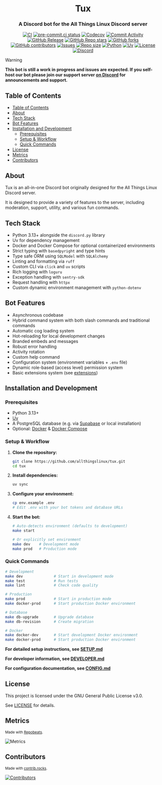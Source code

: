 <h1 align="center">Tux</h1>
<h3 align="center">A Discord bot for the All Things Linux Discord server</h3>

<div align="center">
    <p align="center">
        <a href="https://github.com/allthingslinux/tux/actions">
            <img alt="CI" src="https://img.shields.io/github/actions/workflow/status/allthingslinux/tux/ci.yml?branch=main&label=CI"></a>
        <a href="https://results.pre-commit.ci/latest/github/allthingslinux/tux/main">
            <img alt="pre-commit.ci status" src="https://results.pre-commit.ci/badge/github/allthingslinux/tux/main.svg"></a>
        <a href="https://codecov.io/gh/allthingslinux/tux">
            <img alt="Codecov" src="https://codecov.io/gh/allthingslinux/tux/graph/badge.svg?token=R0AUAS996W"></a>
        <a href="https://github.com/allthingslinux/tux/commits/main">
            <img alt="Commit Activity" src="https://img.shields.io/github/commit-activity/m/allthingslinux/tux"></a>
        <a href="https://github.com/allthingslinux/tux/releases">
            <img alt="GitHub Release" src="https://img.shields.io/github/v/release/allthingslinux/tux"></a>
        <a href="https://github.com/allthingslinux/tux/stargazers">
            <img alt="GitHub Repo stars" src="https://img.shields.io/github/stars/allthingslinux/tux"></a>
        <a href="https://github.com/allthingslinux/tux/network/members">
            <img alt="GitHub forks" src="https://img.shields.io/github/forks/allthingslinux/tux"></a>
        <a href="https://github.com/allthingslinux/tux/graphs/contributors">
            <img alt="GitHub contributors" src="https://img.shields.io/github/contributors/allthingslinux/tux"></a>
        <a href="https://github.com/allthingslinux/tux/issues">
            <img alt="Issues" src="https://img.shields.io/github/issues/allthingslinux/tux"></a>
        <a href="https://github.com/allthingslinux/tux">
            <img alt="Repo size" src="https://img.shields.io/github/repo-size/allthingslinux/tux"></a>
        <a href="https://python.org">
            <img alt="Python" src="https://img.shields.io/badge/python-3.13+-blue.svg"></a>
        <a href="https://docs.astral.sh/uv">
            <img alt="Uv" src="https://img.shields.io/endpoint?url=https://raw.githubusercontent.com/astral-sh/uv/main/assets/badge/v0.json"></a>
        <a href="https://github.com/allthingslinux/tux/blob/main/LICENSE">
            <img alt="License" src="https://img.shields.io/github/license/allthingslinux/tux"></a>
        <a href="https://discord.gg/linux">
            <img alt="Discord" src="https://img.shields.io/discord/1172245377395728464?logo=discord"></a>
    </p>
</div>

> [!WARNING]
**This bot is still a work in progress and issues are expected. If you self-host our bot please join our support server [on Discord](https://discord.gg/gpmSjcjQxg) for announcements and support.**

## Table of Contents

- [Table of Contents](#table-of-contents)
- [About](#about)
- [Tech Stack](#tech-stack)
- [Bot Features](#bot-features)
- [Installation and Development](#installation-and-development)
  - [Prerequisites](#prerequisites)
  - [Setup \& Workflow](#setup--workflow)
  - [Quick Commands](#quick-commands)
- [License](#license)
- [Metrics](#metrics)
- [Contributors](#contributors)

## About

Tux is an all-in-one Discord bot originally designed for the All Things Linux Discord server.

It is designed to provide a variety of features to the server, including moderation, support, utility, and various fun commands.

## Tech Stack

- Python 3.13+ alongside the `discord.py` library
- Uv for dependency management
- Docker and Docker Compose for optional containerized environments
- Strict typing with `basedpyright` and type hints
- Type safe ORM using `SQLModel` with `SQLAlchemy`
- Linting and formatting via `ruff`
- Custom CLI via `click` and `uv` scripts
- Rich logging with `loguru`
- Exception handling with `sentry-sdk`
- Request handling with `httpx`
- Custom dynamic environment management with `python-dotenv`

## Bot Features

- Asynchronous codebase
- Hybrid command system with both slash commands and traditional commands
- Automatic cog loading system
- Hot-reloading for local development changes
- Branded embeds and messages
- Robust error handling
- Activity rotation
- Custom help command
- Configuration system (environment variables + `.env` file)
- Dynamic role-based (access level) permission system
- Basic extensions system (see [extensions](src/tux/extensions/README.md))

## Installation and Development

### Prerequisites

- Python 3.13+
- [Uv](https://docs.astral.sh/uv/)
- A PostgreSQL database (e.g. via [Supabase](https://supabase.io/) or local installation)
- Optional: [Docker](https://docs.docker.com/get-docker/) & [Docker Compose](https://docs.docker.com/compose/install/)

### Setup & Workflow

1. **Clone the repository:**

   ```bash
   git clone https://github.com/allthingslinux/tux.git
   cd tux
   ```

2. **Install dependencies:**

   ```bash
   uv sync
   ```

3. **Configure your environment:**

   ```bash
   cp env.example .env
   # Edit .env with your bot tokens and database URLs
   ```

4. **Start the bot:**

   ```bash
   # Auto-detects environment (defaults to development)
   make start
   
   # Or explicitly set environment
   make dev    # Development mode
   make prod   # Production mode
   ```

### Quick Commands

```bash
# Development
make dev              # Start in development mode
make test             # Run tests
make lint             # Check code quality

# Production
make prod             # Start in production mode
make docker-prod      # Start production Docker environment

# Database
make db-upgrade       # Upgrade database
make db-revision      # Create migration

# Docker
make docker-dev       # Start development Docker environment
make docker-prod      # Start production Docker environment
```

**For detailed setup instructions, see [SETUP.md](SETUP.md)**

**For developer information, see [DEVELOPER.md](DEVELOPER.md)**

**For configuration documentation, see [CONFIG.md](CONFIG.md)**

## License

This project is licensed under the GNU General Public License v3.0.

See [LICENSE](LICENSE) for details.

## Metrics

<sub>Made with [Repobeats](https://repobeats.axiom.co).</sub>

![Metrics](https://repobeats.axiom.co/api/embed/b988ba04401b7c68edf9def00f5132cd2a7f3735.svg)

## Contributors

<sub>Made with [contrib.rocks](https://contrib.rocks).</sub>

[![Contributors](https://contrib.rocks/image?repo=allthingslinux/tux)](https://github.com/allthingslinux/tux/graphs/contributors)
